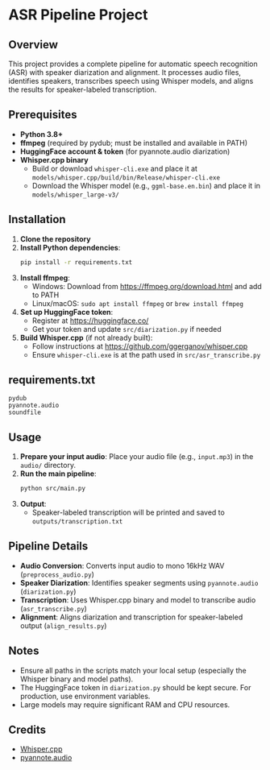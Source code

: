 # ASR Pipeline Project

## Overview
This project provides a complete pipeline for automatic speech recognition (ASR) with speaker diarization and alignment. It processes audio files, identifies speakers, transcribes speech using Whisper models, and aligns the results for speaker-labeled transcription.

## Prerequisites
- **Python 3.8+**
- **ffmpeg** (required by pydub; must be installed and available in PATH)
- **HuggingFace account & token** (for pyannote.audio diarization)
- **Whisper.cpp binary**
  - Build or download `whisper-cli.exe` and place it at `models/whisper.cpp/build/bin/Release/whisper-cli.exe`
  - Download the Whisper model (e.g., `ggml-base.en.bin`) and place it in `models/whisper_large-v3/`

## Installation
1. **Clone the repository**
2. **Install Python dependencies**:
   ```bash
   pip install -r requirements.txt
   ```
3. **Install ffmpeg**:
   - Windows: Download from https://ffmpeg.org/download.html and add to PATH
   - Linux/macOS: `sudo apt install ffmpeg` or `brew install ffmpeg`
4. **Set up HuggingFace token**:
   - Register at https://huggingface.co/
   - Get your token and update `src/diarization.py` if needed
5. **Build Whisper.cpp** (if not already built):
   - Follow instructions at https://github.com/ggerganov/whisper.cpp
   - Ensure `whisper-cli.exe` is at the path used in `src/asr_transcribe.py`

## requirements.txt
```
pydub
pyannote.audio
soundfile
```

## Usage
1. **Prepare your input audio**: Place your audio file (e.g., `input.mp3`) in the `audio/` directory.
2. **Run the main pipeline**:
   ```bash
   python src/main.py
   ```
3. **Output**:
   - Speaker-labeled transcription will be printed and saved to `outputs/transcription.txt`

## Pipeline Details
- **Audio Conversion**: Converts input audio to mono 16kHz WAV (`preprocess_audio.py`)
- **Speaker Diarization**: Identifies speaker segments using `pyannote.audio` (`diarization.py`)
- **Transcription**: Uses Whisper.cpp binary and model to transcribe audio (`asr_transcribe.py`)
- **Alignment**: Aligns diarization and transcription for speaker-labeled output (`align_results.py`)

## Notes
- Ensure all paths in the scripts match your local setup (especially the Whisper binary and model paths).
- The HuggingFace token in `diarization.py` should be kept secure. For production, use environment variables.
- Large models may require significant RAM and CPU resources.

## Credits
- [Whisper.cpp](https://github.com/ggerganov/whisper.cpp)
- [pyannote.audio](https://github.com/pyannote/pyannote-audio)
